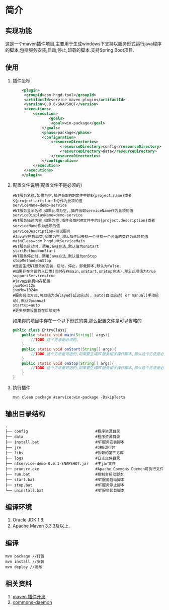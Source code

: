 # 简介

## 实现功能

这是一个maven插件项目,主要用于生成windows下支持以服务形式运行java程序的脚本,包括服务安装,启动,停止,卸载的脚本.支持Spring Boot项目.

## 使用

1. 插件坐标

   ```xml
       <plugin>
   	    <groupId>com.hngd.tool</groupId>
   		<artifactId>service-maven-plugin</artifactId>
   		<version>0.0.6-SNAPSHOT</version>
   		<executions>
   		    <execution>
                   <goals>
   				    <goal>win-package</goal>
   				</goals>
   				<phase>package</phase>
   				<configuration>
   				    <resourceDirectories>
   						<resourceDirectory>config</resourceDirectory>
   						<resourceDirectory>data</resourceDirectory>
   					</resourceDirectories>
   				</configuration>
   		    </execution>
   	    </executions>
       </plugin>
   ```
   
2. 配置文件说明(配置文件不是必须的)

   ```properties
   #NT服务名称,如果为空,插件会取POM文件中的${project.name}或者${project.artifactId}作为此项的值
   serviceName=demo-service        
   #NT服务显示名称,如果此项为空,,插件会取serviceName作为此项的值
   serviceDisplayName=demo-service
   #NT服务描述内容,如果为空,插件会取POM文件中的${project.description}或者serviceName作为此项的值
   serviceDescription=测试服务
   #Java程序启动类,如果为空,那么插件回去找一个寻找一个合适的类作为此项的值
   mainClass=com.hngd.NtServiceMain
   #NT服务启动时，调用Java方法,默认值为onStart
   startMethod=onStart     
   #NT服务停止时，调用Java方法,默认值为onStop
   stopMethod=onStop
   #是否生成NT服务的安装，启动，停止，卸载脚本,默认为false,
   #如果存在合适的入口类(同时存在main,onStart,onStop方法),那么此项值为true
   supportService=true
   #java虚拟机内存配置
   jvmMs=512m
   jvmMx=1024m
   #服务启动方式,可取值为delayed(延迟启动), auto(自动启动) or manual(手动启动),默认为manual
   startup=auto
   #更多参数设置将在后续支持
   ```
   
   如果你的项目中存在一个以下形式的类,那么配置文件是可以省略的
   
   ```java
   public class EntryClass{
       public static void main(String[] args){
           //TODO,这个方法是必须的,
       }
       public static void onStart(String[] args){
           //TODO,这个方法是可选的,如果要生成NT服务相关操作脚本,那么这个方法是必须的
       }
       public static void onStop(String[] args){
           //TODO,这个方法是可选的,如果要生成NT服务相关操作脚本,那么这个方法是必须的
       }
   }
   ```
   
3. 执行插件

   ```shell
   mvn clean package #service:win-package -DskipTests
   ```

## 输出目录结构

```shell
.
├── config                              #程序资源目录
├── data                                #程序资源目录
├── install.bat                         #NT服务安装脚本
├── jre                                 #JRE运行时
├── libs                                #依赖的第三方库
├── logs                                #日志文件目录
├── ntservice-demo-0.0.1-SNAPSHOT.jar   #主jar文件
├── prunsrv.exe                         #Apache Commons Daemon可执行文件
├── run.bat                             #控制台启动脚本
├── start.bat                           #NT服务启动脚本
├── stop.bat                            #NT服务停止脚本
└── uninstall.bat                       #NT服务卸载脚本
```

## 编译环境

1. Oracle JDK 1.8.
2. Apache Maven 3.3.3及以上.

## 编译

```shell
mvn package //打包
mvn install //安装
mvn deploy //发布
```

## 相关资料

1. [maven 插件开发](https://maven.apache.org/plugin-developers/index.html)
2. [commons-daemon]( http://commons.apache.org/proper/commons-daemon/procrun.html )